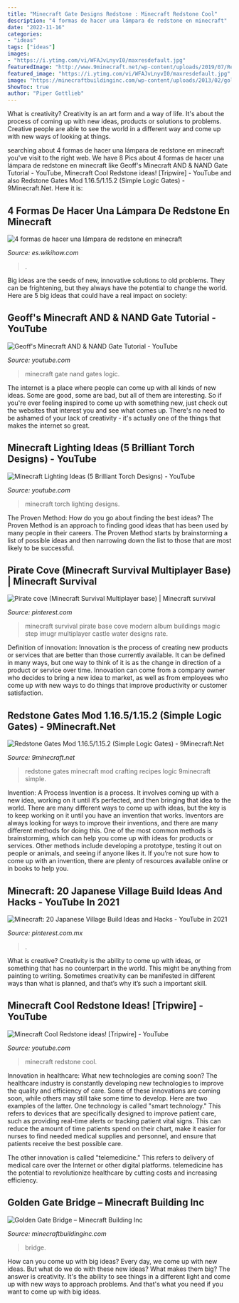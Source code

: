 ```yaml
---
title: "Minecraft Gate Designs Redstone : Minecraft Redstone Cool"
description: "4 formas de hacer una lámpara de redstone en minecraft"
date: "2022-11-16"
categories:
- "ideas"
tags: ["ideas"]
images:
- "https://i.ytimg.com/vi/WFAJvLnyvI0/maxresdefault.jpg"
featuredImage: "http://www.9minecraft.net/wp-content/uploads/2019/07/Redstone-Gates-mod-for-minecraft-09.jpg"
featured_image: "https://i.ytimg.com/vi/WFAJvLnyvI0/maxresdefault.jpg"
image: "https://minecraftbuildinginc.com/wp-content/uploads/2013/02/golden-gate-bridge-minecraft.jpg"
ShowToc: true
author: "Piper Gottlieb"
---
```



What is creativity?
Creativity is an art form and a way of life. It's about the process of coming up with new ideas, products or solutions to problems. Creative people are able to see the world in a different way and come up with new ways of looking at things.

	

		
searching about 4 formas de hacer una lámpara de redstone en minecraft you've visit to the right web. We have 8 Pics about 4 formas de hacer una lámpara de redstone en minecraft like Geoff&#039;s Minecraft AND &amp; NAND Gate Tutorial - YouTube, Minecraft Cool Redstone ideas! [Tripwire] - YouTube and also Redstone Gates Mod 1.16.5/1.15.2 (Simple Logic Gates) - 9Minecraft.Net. Here it is:
		
    
## 4 Formas De Hacer Una Lámpara De Redstone En Minecraft

<img loading=lazy src="http://www.wikihow.com/images/6/65/Make-a-Redstone-Lamp-in-Minecraft-Step-7-Version-3.jpg" onerror="this.onerror=null;this.src='https://tse2.mm.bing.net/th?id=OIP.bzSIg0J4QY3wPuQzzLcmSwHaFj&amp;pid=15.1';" alt="4 formas de hacer una lámpara de redstone en minecraft">

_Source: es.wikihow.com_

>. 

	

Big ideas are the seeds of new, innovative solutions to old problems. They can be frightening, but they always have the potential to change the world. Here are 5 big ideas that could have a real impact on society:

    
## Geoff&#039;s Minecraft AND &amp; NAND Gate Tutorial - YouTube

<img loading=lazy src="http://i1.ytimg.com/vi/KeY1zLKMSCI/maxresdefault.jpg" onerror="this.onerror=null;this.src='https://tse4.mm.bing.net/th?id=OIP.FLbzUiWngt8qZjdGihXJqQHaEK&amp;pid=15.1';" alt="Geoff&#039;s Minecraft AND &amp; NAND Gate Tutorial - YouTube">

_Source: youtube.com_

>minecraft gate nand gates logic. 

	

The internet is a place where people can come up with all kinds of new ideas. Some are good, some are bad, but all of them are interesting. So if you're ever feeling inspired to come up with something new, just check out the websites that interest you and see what comes up. There's no need to be ashamed of your lack of creativity - it's actually one of the things that makes the internet so great.

    
## Minecraft Lighting Ideas (5 Brilliant Torch Designs) - YouTube

<img loading=lazy src="https://i.ytimg.com/vi/CBuFuV5LEOg/hqdefault.jpg" onerror="this.onerror=null;this.src='https://tse3.mm.bing.net/th?id=OIP.-G5bLyAO3sMcVn88Nw8LpwHaFj&amp;pid=15.1';" alt="Minecraft Lighting Ideas (5 Brilliant Torch Designs) - YouTube">

_Source: youtube.com_

>minecraft torch lighting designs. 

	

The Proven Method: How do you go about finding the best ideas?
The Proven Method is an approach to finding good ideas that has been used by many people in their careers. The Proven Method starts by brainstorming a list of possible ideas and then narrowing down the list to those that are most likely to be successful.

    
## Pirate Cove (Minecraft Survival Multiplayer Base) | Minecraft Survival

<img loading=lazy src="https://i.pinimg.com/736x/e0/58/20/e05820b48cd9d71e256044025e7b1f99.jpg" onerror="this.onerror=null;this.src='https://tse2.mm.bing.net/th?id=OIP.kbqh5tZi4qNBxusgnJgoywHaD7&amp;pid=15.1';" alt="Pirate cove (Minecraft Survival Multiplayer base) | Minecraft survival">

_Source: pinterest.com_

>minecraft survival pirate base cove modern album buildings magic step imugr multiplayer castle water designs rate. 

	

Definition of innovation:
Innovation is the process of creating new products or services that are better than those currently available. It can be defined in many ways, but one way to think of it is as the change in direction of a product or service over time. Innovation can come from a company owner who decides to bring a new idea to market, as well as from employees who come up with new ways to do things that improve productivity or customer satisfaction.

    
## Redstone Gates Mod 1.16.5/1.15.2 (Simple Logic Gates) - 9Minecraft.Net

<img loading=lazy src="http://www.9minecraft.net/wp-content/uploads/2019/07/Redstone-Gates-mod-for-minecraft-09.jpg" onerror="this.onerror=null;this.src='https://tse2.mm.bing.net/th?id=OIP.kzxk35-XKd8UhTABo7OI5gHaD7&amp;pid=15.1';" alt="Redstone Gates Mod 1.16.5/1.15.2 (Simple Logic Gates) - 9Minecraft.Net">

_Source: 9minecraft.net_

>redstone gates minecraft mod crafting recipes logic 9minecraft simple. 

	

Invention: A Process
Invention is a process. It involves coming up with a new idea, working on it until it’s perfected, and then bringing that idea to the world. There are many different ways to come up with ideas, but the key is to keep working on it until you have an invention that works. Inventors are always looking for ways to improve their inventions, and there are many different methods for doing this. One of the most common methods is brainstorming, which can help you come up with ideas for products or services. Other methods include developing a prototype, testing it out on people or animals, and seeing if anyone likes it. If you’re not sure how to come up with an invention, there are plenty of resources available online or in books to help you.

    
## Minecraft: 20 Japanese Village Build Ideas And Hacks - YouTube In 2021

<img loading=lazy src="https://i.pinimg.com/736x/72/5a/f6/725af692c2e293731a900331ef215274.jpg" onerror="this.onerror=null;this.src='https://tse4.mm.bing.net/th?id=OIP.vSMnwRi3pD6vxLVu_ZTRiAHaEK&amp;pid=15.1';" alt="Minecraft: 20 Japanese Village Build Ideas and Hacks - YouTube in 2021">

_Source: pinterest.com.mx_

>. 

	

What is creative?
Creativity is the ability to come up with ideas, or something that has no counterpart in the world. This might be anything from painting to writing. Sometimes creativity can be manifested in different ways than what is planned, and that’s why it’s such a important skill.

    
## Minecraft Cool Redstone Ideas! [Tripwire] - YouTube

<img loading=lazy src="https://i.ytimg.com/vi/WFAJvLnyvI0/maxresdefault.jpg" onerror="this.onerror=null;this.src='https://tse3.mm.bing.net/th?id=OIP.UA3fGdGbsci-RI8s67h9xQHaEK&amp;pid=15.1';" alt="Minecraft Cool Redstone ideas! [Tripwire] - YouTube">

_Source: youtube.com_

>minecraft redstone cool. 

	

Innovation in healthcare: What new technologies are coming soon?
The healthcare industry is constantly developing new technologies to improve the quality and efficiency of care. Some of these innovations are coming soon, while others may still take some time to develop. Here are two examples of the latter. 
One technology is called "smart technology." This refers to devices that are specifically designed to improve patient care, such as providing real-time alerts or tracking patient vital signs. This can reduce the amount of time patients spend on their chart, make it easier for nurses to find needed medical supplies and personnel, and ensure that patients receive the best possible care. 

The other innovation is called "telemedicine." This refers to delivery of medical care over the Internet or other digital platforms. telemedicine has the potential to revolutionize healthcare by cutting costs and increasing efficiency.

    
## Golden Gate Bridge – Minecraft Building Inc

<img loading=lazy src="https://minecraftbuildinginc.com/wp-content/uploads/2013/02/golden-gate-bridge-minecraft.jpg" onerror="this.onerror=null;this.src='https://tse1.mm.bing.net/th?id=OIP.hfXLoRPHa4d0Bx9bClg7fQHaEK&amp;pid=15.1';" alt="Golden Gate Bridge – Minecraft Building Inc">

_Source: minecraftbuildinginc.com_

>bridge. 

	

How can you come up with big ideas?
Every day, we come up with new ideas. But what do we do with these new ideas? What makes them big? The answer is creativity. It's the ability to see things in a different light and come up with new ways to approach problems. And that's what you need if you want to come up with big ideas.

